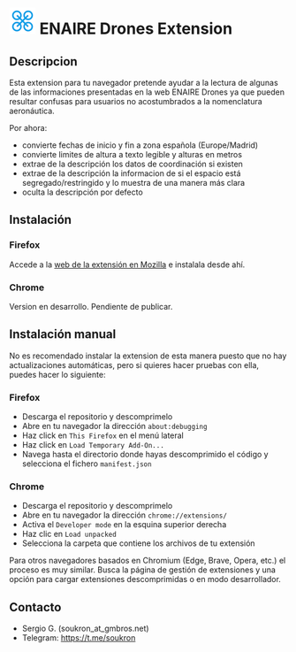 # ![icon of an drone](mozilla-firefox/icons/icon-48.png) ENAIRE Drones Extension

## Descripcion
Esta extension para tu navegador pretende ayudar a la lectura de algunas de las informaciones presentadas en la web ENAIRE Drones ya que pueden resultar confusas para usuarios no acostumbrados a la nomenclatura aeronáutica.

Por ahora:
- convierte fechas de inicio y fin a zona española (Europe/Madrid)
- convierte limites de altura a texto legible y alturas en metros
- extrae de la descripción los datos de coordinación si existen
- extrae de la descripción la informacion de si el espacio está segregado/restringido y lo muestra de una manera más clara
- oculta la descripción por defecto

## Instalación
### Firefox
Accede a la [web de la extensión en Mozilla](https://addons.mozilla.org/en-US/firefox/addon/enaire-drones-extension/) e instalala desde ahí.

### Chrome
Version en desarrollo. Pendiente de publicar.

## Instalación manual
No es recomendado instalar la extension de esta manera puesto que no hay actualizaciones automáticas, pero si quieres hacer pruebas con ella, puedes hacer lo siguiente:

### Firefox
- Descarga el repositorio y descomprimelo
- Abre en tu navegador la dirección `about:debugging`
- Haz click en `This Firefox` en el menú lateral
- Haz click en `Load Temporary Add-On...`
- Navega hasta el directorio donde hayas descomprimido el código y selecciona el fichero `manifest.json`

### Chrome
- Descarga el repositorio y descomprimelo
- Abre en tu navegador la dirección `chrome://extensions/`
- Activa el `Developer mode` en la esquina superior derecha
- Haz clic en `Load unpacked`
- Selecciona la carpeta que contiene los archivos de tu extensión

Para otros navegadores basados en Chromium (Edge, Brave, Opera, etc.) el proceso es muy similar. Busca la página de gestión de extensiones y una opción para cargar extensiones descomprimidas o en modo desarrollador.

## Contacto

- Sergio G. (soukron_at_gmbros.net)
- Telegram: https://t.me/soukron
